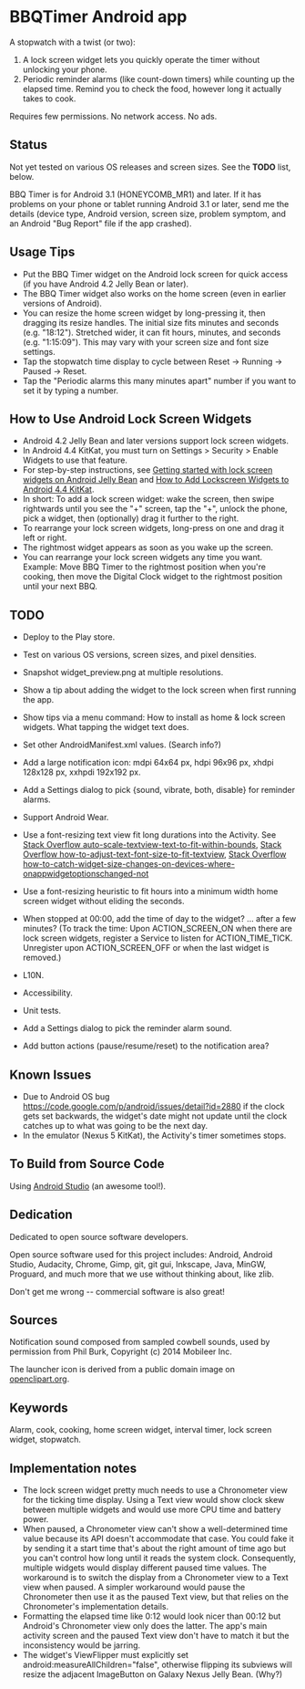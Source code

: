 # BBQTimer Android app

A stopwatch with a twist (or two):

1. A lock screen widget lets you quickly operate the timer without unlocking your phone.
2. Periodic reminder alarms (like count-down timers) while counting up the elapsed time.
   Remind you to check the food, however long it actually takes to cook.

Requires few permissions. No network access. No ads.

## Status
Not yet tested on various OS releases and screen sizes.
See the **TODO** list, below.

BBQ Timer is for Android 3.1 (HONEYCOMB_MR1) and later. If it has problems on your phone or tablet
running Android 3.1 or later, send me the details (device type, Android version, screen size,
problem symptom, and an Android "Bug Report" file if the app crashed).

## Usage Tips
* Put the BBQ Timer widget on the Android lock screen for quick access (if you have Android 4.2
  Jelly Bean or later).
* The BBQ Timer widget also works on the home screen (even in earlier versions of Android).
* You can resize the home screen widget by long-pressing it, then dragging its resize handles.
  The initial size fits minutes and seconds (e.g. "18:12"). Stretched wider, it can fit hours,
  minutes, and seconds (e.g. "1:15:09"). This may vary with your screen size and font size settings.
* Tap the stopwatch time display to cycle between Reset -> Running -> Paused -> Reset.
* Tap the "Periodic alarms this many minutes apart" number if you want to set it by typing a number.

## How to Use Android Lock Screen Widgets
* Android 4.2 Jelly Bean and later versions support lock screen widgets.
* In Android 4.4 KitKat, you must turn on Settings > Security > Enable Widgets to use that feature.
* For step-by-step instructions, see [Getting started with lock screen widgets on Android Jelly
  Bean](http://howto.cnet.com/8301-11310_39-57549747-285/getting-started-with-lock-screen-widgets-on-android-jelly-bean/
  "CNET How To")
  and [How to Add Lockscreen Widgets to Android 4.4
  KitKat](http://www.gottabemobile.com/2013/11/11/add-lockscreen-widgets-android-4-4-kitkat-nexus-5/
  "GottaBe Mobile").
* In short: To add a lock screen widget: wake the screen, then swipe rightwards until you see the
  "+" screen, tap the "+", unlock the phone, pick a widget, then (optionally) drag it further to the
  right.
* To rearrange your lock screen widgets, long-press on one and drag it left or right.
* The rightmost widget appears as soon as you wake up the screen.
* You can rearrange your lock screen widgets any time you want. Example: Move BBQ Timer to the
  rightmost position when you're cooking, then move the Digital Clock widget to the rightmost
  position until your next BBQ.

## TODO
* Deploy to the Play store.
* Test on various OS versions, screen sizes, and pixel densities.
* Snapshot widget_preview.png at multiple resolutions.
* Show a tip about adding the widget to the lock screen when first running the app.
* Show tips via a menu command: How to install as home & lock screen widgets. What tapping the
  widget text does.
* Set other AndroidManifest.xml values. (Search info?)
* Add a large notification icon: mdpi 64x64 px, hdpi 96x96 px, xhdpi 128x128 px,
  xxhpdi 192x192 px.
* Add a Settings dialog to pick {sound, vibrate, both, disable} for reminder alarms.

* Support Android Wear.
* Use a font-resizing text view fit long durations into the Activity. See
  [Stack Overflow auto-scale-textview-text-to-fit-within-bounds](http://stackoverflow.com/questions/5033012/auto-scale-textview-text-to-fit-within-bounds/),
  [Stack Overflow how-to-adjust-text-font-size-to-fit-textview](http://stackoverflow.com/questions/2617266/how-to-adjust-text-font-size-to-fit-textview/),
  [Stack Overflow how-to-catch-widget-size-changes-on-devices-where-onappwidgetoptionschanged-not](http://stackoverflow.com/questions/17396045/how-to-catch-widget-size-changes-on-devices-where-onappwidgetoptionschanged-not)
* Use a font-resizing heuristic to fit hours into a minimum width home screen widget without eliding
  the seconds.
* When stopped at 00:00, add the time of day to the widget? ... after a few minutes?
  (To track the time: Upon ACTION_SCREEN_ON when there are lock screen widgets, register a Service to
  listen for ACTION_TIME_TICK. Unregister upon ACTION_SCREEN_OFF or when the last widget is removed.)
* L10N.
* Accessibility.

* Unit tests.
* Add a Settings dialog to pick the reminder alarm sound.
* Add button actions (pause/resume/reset) to the notification area?

## Known Issues
* Due to Android OS bug https://code.google.com/p/android/issues/detail?id=2880 if the clock gets
  set backwards, the widget's date might not update until the clock catches up to what was going to
  be the next day.
* In the emulator (Nexus 5 KitKat), the Activity's timer sometimes stops.

## To Build from Source Code
Using [Android Studio](http://developer.android.com/sdk/installing/studio.html) (an awesome tool!).

## Dedication
Dedicated to open source software developers.

Open source software used for this project includes: Android, Android Studio, Audacity, Chrome,
Gimp, git, git gui, Inkscape, Java, MinGW, Proguard, and much more that we use without thinking
about, like zlib.

Don't get me wrong -- commercial software is also great!

## Sources
Notification sound composed from sampled cowbell sounds, used by permission from Phil Burk,
Copyright (c) 2014 Mobileer Inc.

The launcher icon is derived from a public domain image on [openclipart.org](openclipart.org).

## Keywords
Alarm, cook, cooking, home screen widget, interval timer, lock screen widget, stopwatch.

## Implementation notes
* The lock screen widget pretty much needs to use a Chronometer view for the ticking time display.
Using a Text view would show clock skew between multiple widgets and would use more CPU time and
battery power.
* When paused, a Chronometer view can't show a well-determined time value because its API doesn't
accommodate that case. You could fake it by sending it a start time that's about the right amount of
time ago but you can't control how long until it reads the system clock. Consequently, multiple
widgets would display different paused time values. The workaround is to switch the display from a
Chronometer view to a Text view when paused. A simpler workaround would pause the Chronometer then
use it as the paused Text view, but that relies on the Chronometer's implementation details.
* Formatting the elapsed time like 0:12 would look nicer than 00:12 but Android's Chronometer view
only does the latter. The app's main activity screen and the paused Text view don't have to match it
but the inconsistency would be jarring.
* The widget's ViewFlipper must explicitly set android:measureAllChildren="false", otherwise
flipping its subviews will resize the adjacent ImageButton on Galaxy Nexus Jelly Bean. (Why?)
